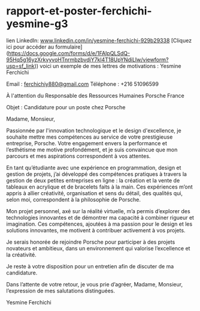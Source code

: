 # rapport-et-poster-ferchichi-yesmine-g3
lien LinkedIn: www.linkedin.com/in/yesmine-ferchichi-929b29338
[Cliquez ici pour accéder au formulaire] (https://docs.google.com/forms/d/e/1FAIpQLSdQ-95Hq5g16yzXrkvyvoHTnrmbzbvdjY7kl4T18UpYNdiLIw/viewform?usp=sf_link))
voici un exemple de mes lettres de motivations : 
Yesmine Ferchichi
 
Email : ferchichiy880@gmail.com
Téléphone : +216 51096599

À l'attention du Responsable des Ressources Humaines
Porsche France

 

Objet : Candidature pour un poste chez Porsche

Madame, Monsieur,

Passionnée par l'innovation technologique et le design d'excellence, je souhaite mettre mes compétences au service de votre prestigieuse entreprise, Porsche. Votre engagement envers la performance et l’esthétisme me motive profondément, et je suis convaincue que mon parcours et mes aspirations correspondent à vos attentes.

En tant qu’étudiante avec une expérience en programmation, design et gestion de projets, j’ai développé des compétences pratiques à travers la gestion de deux petites entreprises en ligne : la création et la vente de tableaux en acrylique et de bracelets faits à la main. Ces expériences m’ont appris à allier créativité, organisation et sens du détail, des qualités qui, selon moi, correspondent à la philosophie de Porsche.

Mon projet personnel, axé sur la réalité virtuelle, m’a permis d’explorer des technologies innovantes et de démontrer ma capacité à combiner rigueur et imagination. Ces compétences, ajoutées à ma passion pour le design et les solutions innovantes, me motivent à contribuer activement à vos projets.

Je serais honorée de rejoindre Porsche pour participer à des projets novateurs et ambitieux, dans un environnement qui valorise l’excellence et la créativité.

Je reste à votre disposition pour un entretien afin de discuter de ma candidature.

Dans l’attente de votre retour, je vous prie d’agréer, Madame, Monsieur, l’expression de mes salutations distinguées.

Yesmine Ferchichi
